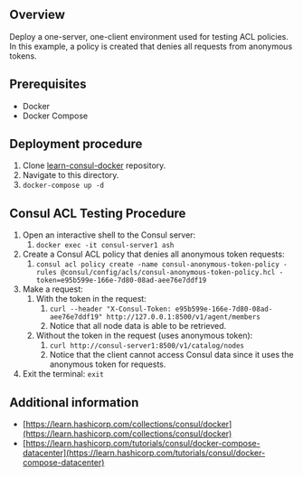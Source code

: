 ## Overview

Deploy a one-server, one-client environment used for testing ACL policies. In this example, a policy is created that denies all requests from anonymous tokens.

## Prerequisites

- Docker
- Docker Compose

## Deployment procedure

1. Clone [learn-consul-docker](https://github.com/hashicorp/learn-consul-docker) repository.
2. Navigate to this directory.
3. `docker-compose up -d`

## Consul ACL Testing Procedure

1. Open an interactive shell to the Consul server:
   1. `docker exec -it consul-server1 ash`
2. Create a Consul ACL policy that denies all anonymous token requests:
   1. `consul acl policy create -name consul-anonymous-token-policy -rules @consul/config/acls/consul-anonymous-token-policy.hcl -token=e95b599e-166e-7d80-08ad-aee76e7ddf19`
3. Make a request:
   1. With the token in the request: 
      1. `curl --header "X-Consul-Token: e95b599e-166e-7d80-08ad-aee76e7ddf19" http://127.0.0.1:8500/v1/agent/members`
      2. Notice that all node data is able to be retrieved.
   2. Without the token in the request (uses anonymous token): 
      1. `curl http://consul-server1:8500/v1/catalog/nodes`
      2. Notice that the client cannot access Consul data since it uses the anonymous token for requests.
4.  Exit the terminal: `exit`

## Additional information

- [https://learn.hashicorp.com/collections/consul/docker](https://learn.hashicorp.com/collections/consul/docker)
- [https://learn.hashicorp.com/tutorials/consul/docker-compose-datacenter](https://learn.hashicorp.com/tutorials/consul/docker-compose-datacenter)
